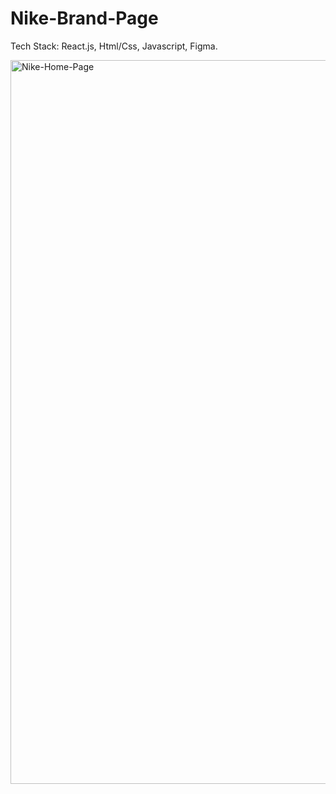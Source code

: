 # Nike-Brand-Page

Tech Stack: React.js, Html/Css, Javascript, Figma.

<img width="1158" alt="Nike-Home-Page" src="https://github.com/user-attachments/assets/fe9ee747-ff00-41c5-8064-93160b796a6d">

